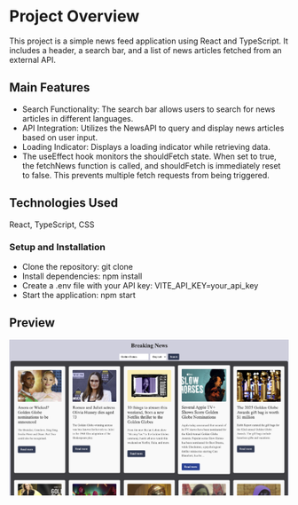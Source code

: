 # Project Overview

This project is a simple news feed application using React and TypeScript. It includes a header, a search bar, and a list of news articles fetched from an external API.

## Main Features
- Search Functionality: The search bar allows users to search for news articles in different languages.
- API Integration: Utilizes the NewsAPI to query and display news articles based on user input.
- Loading Indicator: Displays a loading indicator while retrieving data.
- The useEffect hook monitors the shouldFetch state. When set to true, the fetchNews function is called, and shouldFetch is immediately reset to false. This prevents multiple fetch requests from being triggered.

## Technologies Used
React, TypeScript, CSS

### Setup and Installation
- Clone the repository: git clone <repository-url>
- Install dependencies: npm install
- Create a .env file with your API key: VITE_API_KEY=your_api_key
- Start the application: npm start

## Preview
![screenshot](/public/img/API_News_preview.png)